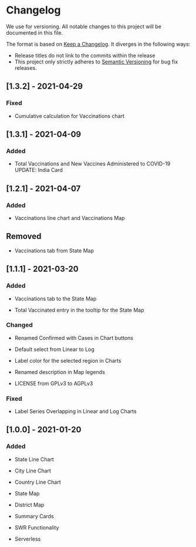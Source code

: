 # Changelog

We use for versioning.
All notable changes to this project will be documented in this file.

The format is based on [Keep a Changelog](https://keepachangelog.com/en/1.0.0/). It diverges in the following ways:

- Release titles do not link to the commits within the release
- This project only strictly adheres to [Semantic Versioning](https://semver.org/spec/v2.0.0.html) for bug fix releases.

## [1.3.2] - 2021-04-29

### Fixed

- Cumulative calculation for Vaccinations chart

## [1.3.1] - 2021-04-09

### Added

- Total Vaccinations and New Vaccines Administered to COVID-19 UPDATE: India Card

## [1.2.1] - 2021-04-07

### Added

- Vaccinations line chart and Vaccinations Map

## Removed

- Vaccinations tab from State Map

## [1.1.1] - 2021-03-20

### Added

- Vaccinations tab to the State Map

- Total Vaccinated entry in the tooltip for the State Map

### Changed

- Renamed Confirmed with Cases in Chart buttons

- Default select from Linear to Log

- Label color for the selected region in Charts

- Renamed description in Map legends

- LICENSE from GPLv3 to AGPLv3

### Fixed

- Label Series Overlapping in Linear and Log Charts

## [1.0.0] - 2021-01-20

### Added

- State Line Chart

- City Line Chart

- Country Line Chart

- State Map

- District Map

- Summary Cards

- SWR Functionality

- Serverless
